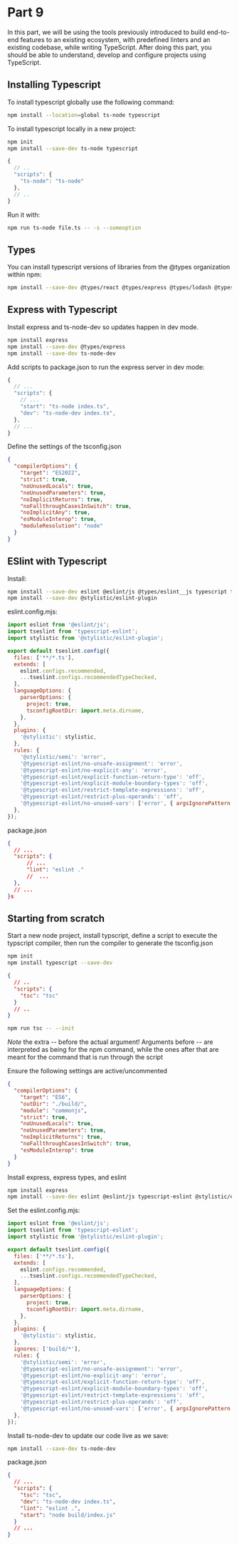 # Part 9

In this part, we will be using the tools previously introduced to build end-to-end features to an existing ecosystem, with predefined linters and an existing codebase, while writing TypeScript. After doing this part, you should be able to understand, develop and configure projects using TypeScript.

## Installing Typescript

To install typescript globally use the following command:

```bash
npm install --location=global ts-node typescript
```

To install typescript locally in a new project:

```bash
npm init
npm install --save-dev ts-node typescript
```

```javascript
{
  // ..
  "scripts": {
    "ts-node": "ts-node"
  },
  // ..
}
```

Run it with:

```bash
npm run ts-node file.ts -- -s --someoption
```

## Types

You can install typescript versions of libraries from the @types organization within npm:

```bash
npm install --save-dev @types/react @types/express @types/lodash @types/jest @types/mongoose
```

## Express with Typescript

Install express and ts-node-dev so updates happen in dev mode.

```bash
npm install express
npm install --save-dev @types/express
npm install --save-dev ts-node-dev
```

Add scripts to package.json to run the express server in dev mode:

```javascript
{
  // ...
  "scripts": {
    // ...
    "start": "ts-node index.ts",
    "dev": "ts-node-dev index.ts",
  },
  // ...
}
```

Define the settings of the tsconfig.json

```json
{
  "compilerOptions": {
    "target": "ES2022",
    "strict": true,
    "noUnusedLocals": true,
    "noUnusedParameters": true,
    "noImplicitReturns": true,
    "noFallthroughCasesInSwitch": true,
    "noImplicitAny": true,
    "esModuleInterop": true,
    "moduleResolution": "node"
  }
}
```

## ESlint with Typescript

Install:

```bash
npm install --save-dev eslint @eslint/js @types/eslint__js typescript typescript-eslint
npm install --save-dev @stylistic/eslint-plugin
```

eslint.config.mjs:

```mjs
import eslint from '@eslint/js';
import tseslint from 'typescript-eslint';
import stylistic from '@stylistic/eslint-plugin';

export default tseslint.config({
  files: ['**/*.ts'],
  extends: [
    eslint.configs.recommended,
    ...tseslint.configs.recommendedTypeChecked,
  ],
  languageOptions: {
    parserOptions: {
      project: true,
      tsconfigRootDir: import.meta.dirname,
    },
  },
  plugins: {
    '@stylistic': stylistic,
  },
  rules: {
    '@stylistic/semi': 'error',
    '@typescript-eslint/no-unsafe-assignment': 'error',
    '@typescript-eslint/no-explicit-any': 'error',
    '@typescript-eslint/explicit-function-return-type': 'off',
    '@typescript-eslint/explicit-module-boundary-types': 'off',
    '@typescript-eslint/restrict-template-expressions': 'off',
    '@typescript-eslint/restrict-plus-operands': 'off',
    '@typescript-eslint/no-unused-vars': ['error', { argsIgnorePattern: '^_' }],
  },
});
```

package.json

```json
{
  // ...
  "scripts": {
      // ...
      "lint": "eslint ."
      //  ...
  },
  // ...
}s
```

## Starting from scratch

Start a new node project, install typscript, define a script to execute the typscript compiler, then run the compiler to generate the tsconfig.json

```bash
npm init
npm install typescript --save-dev
```

```json
{
  // ..
  "scripts": {
    "tsc": "tsc"
  }
  // ..
}
```

```bash
npm run tsc -- --init
```

_Note_ the extra -- before the actual argument! Arguments before -- are interpreted as being for the npm command, while the ones after that are meant for the command that is run through the script

Ensure the following settings are active/uncommented

```json
{
  "compilerOptions": {
    "target": "ES6",
    "outDir": "./build/",
    "module": "commonjs",
    "strict": true,
    "noUnusedLocals": true,
    "noUnusedParameters": true,
    "noImplicitReturns": true,
    "noFallthroughCasesInSwitch": true,
    "esModuleInterop": true
  }
}
```

Install express, express types, and eslint

```bash
npm install express
npm install --save-dev eslint @eslint/js typescript-eslint @stylistic/eslint-plugin @types/express @types/eslint__js
```

Set the eslint.config.mjs:

```mjs
import eslint from '@eslint/js';
import tseslint from 'typescript-eslint';
import stylistic from '@stylistic/eslint-plugin';

export default tseslint.config({
  files: ['**/*.ts'],
  extends: [
    eslint.configs.recommended,
    ...tseslint.configs.recommendedTypeChecked,
  ],
  languageOptions: {
    parserOptions: {
      project: true,
      tsconfigRootDir: import.meta.dirname,
    },
  },
  plugins: {
    '@stylistic': stylistic,
  },
  ignores: ['build/*'],
  rules: {
    '@stylistic/semi': 'error',
    '@typescript-eslint/no-unsafe-assignment': 'error',
    '@typescript-eslint/no-explicit-any': 'error',
    '@typescript-eslint/explicit-function-return-type': 'off',
    '@typescript-eslint/explicit-module-boundary-types': 'off',
    '@typescript-eslint/restrict-template-expressions': 'off',
    '@typescript-eslint/restrict-plus-operands': 'off',
    '@typescript-eslint/no-unused-vars': ['error', { argsIgnorePattern: '^_' }],
  },
});
```

Install ts-node-dev to update our code live as we save:

```bash
npm install --save-dev ts-node-dev
```

package.json

```json
{
  // ...
  "scripts": {
    "tsc": "tsc",
    "dev": "ts-node-dev index.ts",
    "lint": "eslint .",
    "start": "node build/index.js"
  }
  // ...
}
```
